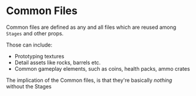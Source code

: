 # Common Files #

Common files are defined as any and 
all files which are reused among `Stages` 
and other props.

Those can include:
- Prototyping textures
- Detail assets like rocks, barrels etc.
- Common gameplay elements, 
such as coins, health packs, ammo crates

The implication of the Common files, is that
they're basically *nothing* without the Stages

